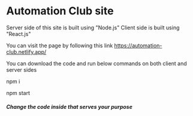 <h1>Automation Club site</h1>

Server side of this site is built using "Node.js"
Client side is built using "React.js"

You can visit the page by following this link
<a href="https://automation-club.netlify.app/" target="_blank">https://automation-club.netlify.app/</a>

You can download the code and run below commands on both client and server sides

npm i

npm start


<h5>Change the code inside that serves your purpose</h5>
